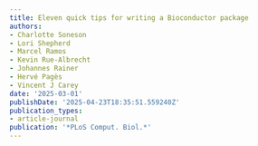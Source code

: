 ```yaml
---
title: Eleven quick tips for writing a Bioconductor package
authors:
- Charlotte Soneson
- Lori Shepherd
- Marcel Ramos
- Kevin Rue-Albrecht
- Johannes Rainer
- Hervé Pagès
- Vincent J Carey
date: '2025-03-01'
publishDate: '2025-04-23T18:35:51.559240Z'
publication_types:
- article-journal
publication: '*PLoS Comput. Biol.*'
---
```

